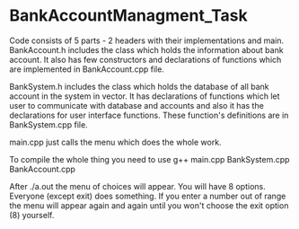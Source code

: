 # BankAccountManagment_Task

Code consists of 5 parts - 2 headers with their implementations and main.
BankAccount.h includes the class which holds the information about bank account. It also has few constructors and declarations of functions which are implemented in BankAccount.cpp file.

BankSystem.h includes the class which holds the database of all bank account in the system in vector. It has declarations of functions which let user to communicate with database and accounts and also it has the declarations for user interface functions. These function's definitions are in BankSystem.cpp file.

main.cpp just calls the menu which does the whole work.

To compile the whole thing you need to use g++ main.cpp BankSystem.cpp BankAccount.cpp

After ./a.out the menu of choices will appear. You will have 8 options. Everyone (except exit) does something. If you enter a number out of range the menu will appear again and again until you won't choose the exit option (8) yourself. 


